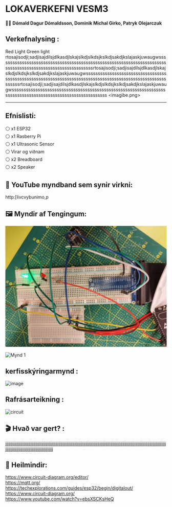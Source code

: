 # LOKAVERKEFNI VESM3

👨‍🔬 **Dómald Dagur Dómaldsson, Dominik Michal Girko, Patryk Olejarczuk** 

## Verkefnalysing :
Red Light Green light <br>
rtosajisodji;sadjisajdilsjdlkasdjlskajslkdjslkdsjkslkdjsakdjkslajaskjuwaugwssssssssssssssssssssssssssssssssssssssssssssssssssssssssssssssssssssssssssssssssssssssssssssssssssssssssssssrtosajisodji;sadjisajdilsjdlkasdjlskajslkdjslkdsjkslkdjsakdjkslajaskjuwaugwssssssssssssssssssssssssssssssssssssssssssssssssssssssssssssssssssssssssssssssssssssssssssssssssssssssssssssrtosajisodji;sadjisajdilsjdlkasdjlskajslkdjslkdsjkslkdjsakdjkslajaskjuwaugwssssssssssssssssssssssssssssssssssssssssssssssssssssssssssssssssssssssssssssssssssssssssssssssssssssssssssss <imagibe.png>

-------------------------------------------------------------------------------------------------------------------------------------------------------------------------

## Efnislisti:
⚪ x1 ESP32 <br>
⚪ x1 Rasberry Pi <br>
⚪ x1 Ultrasonic Sensor <br>
⚪ Virar og viðnam  <br>
⚪ x2 Breadboard   <br>
⚪ x2 Speaker <br>

## 💠 YouTube myndband sem synir virkni: <br>
http:[livcvybunimo,p


## 🖼️ Myndir af Tengingum:
[![name](https://github.com/DominikMichalGirko/lokaverkvesm3/blob/main/vesm3.png?raw=true)](https://github.com/DominikMichalGirko/lokaverkvesm3)


![Mynd 1](https://github.com/username/repository/DOMINIKMICHALGIRKO/lokaverkvesm3/vesm3.png)





## kerfisskýringarmynd :
![image](https://user-images.githubusercontent.com/97167360/236170807-c4c17fbe-a6ae-4036-865d-6e4b96bc6b29.png)

## Rafrásarteikning :
![circuit](https://user-images.githubusercontent.com/97167360/236456136-2822c2c5-c907-4f07-b593-d480a172b9fc.png)




## 🎬 Hvað var gert? :
jjjjjjjjjjjjjjjjjjjjjjjjjjjjjjjjjjjjjjjjjjjjjjjjjjjjjjjjjjjjjjjjjjjjjjjjjjjjjjjjjjjjjjjjjjjjjjjjjjjjjjjjjjjjjjjjjjjjjjjjjjjjjjjjjjjjjjjjjjjjjjjjjjjjjjjjjjjjjjjjjjjjjjjjjjjjjjjjjjjjjjjjjjjjjjjj

## 🔗 Heilmindir:
https://www.circuit-diagram.org/editor/ <br>
https://mqtt.org/ <br>
https://techexplorations.com/guides/esp32/begin/digitalout/ <br>
https://www.circuit-diagram.org/ <br>
https://www.youtube.com/watch?v=ebsXSCKsHeQ <br>


